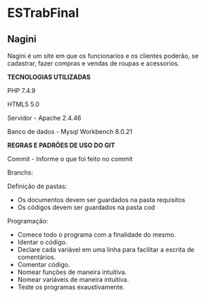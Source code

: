 # ESTrabFinal

## Nagini

Nagini é um site em que os funcionarios e os clientes poderão, se cadastrar, fazer compras e vendas de roupas e acessorios.

**TECNOLOGIAS UTILIZADAS**

PHP 7.4.9

HTML5 5.0

Servidor - Apache 2.4.46

Banco de dados - Mysql Workbench 8.0.21


**REGRAS E PADRÕES DE USO DO GIT**

Commit - Informe o que foi feito no commit

Branchs:

Definição de pastas:
- Os documentos devem ser guardados na pasta requisitos
- Os códigos devem ser guardados na pasta cod

Programação: 
- Comece todo o programa com a finalidade do mesmo.
- Identar o código.
- Declare cada variável em uma linha para facilitar a escrita de comentários.
- Comentar código.
- Nomear funções de maneira intuitiva.
- Nomear variáveis de maneira intuitiva.
- Teste os programas exaustivamente.
